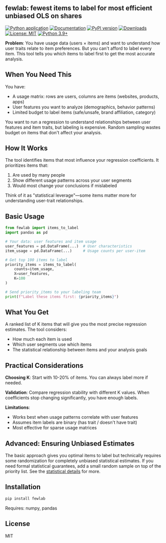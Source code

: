 ## fewlab: fewest items to label for most efficient unbiased OLS on shares

[![Python application](https://github.com/finite-sample/fewlab/actions/workflows/ci.yml/badge.svg)](https://github.com/finite-sample/fewlab/actions/workflows/ci.yml)
[![Documentation](https://img.shields.io/badge/docs-github.io-blue)](https://finite-sample.github.io/fewlab/)
[![PyPI version](https://img.shields.io/pypi/v/fewlab.svg)](https://pypi.org/project/fewlab/)
[![Downloads](https://pepy.tech/badge/fewlab)](https://pepy.tech/project/fewlab)
[![License: MIT](https://img.shields.io/badge/License-MIT-yellow.svg)](https://opensource.org/licenses/MIT)
[![Python 3.9+](https://img.shields.io/badge/python-3.9+-blue.svg)](https://www.python.org/downloads/)

**Problem**: You have usage data (users × items) and want to understand how user traits relate to item preferences. But you can't afford to label every item. This tool tells you which items to label first to get the most accurate analysis.

## When You Need This

You have:
- A usage matrix: rows are users, columns are items (websites, products, apps)
- User features you want to analyze (demographics, behavior patterns)
- Limited budget to label items (safe/unsafe, brand affiliation, category)

You want to run a regression to understand relationships between user features and item traits, but labeling is expensive. Random sampling wastes budget on items that don't affect your analysis.

## How It Works

The tool identifies items that most influence your regression coefficients. It prioritizes items that:
1. Are used by many people
2. Show different usage patterns across your user segments
3. Would most change your conclusions if mislabeled

Think of it as "statistical leverage"—some items matter more for understanding user-trait relationships.

## Basic Usage

```python
from fewlab import items_to_label
import pandas as pd

# Your data: user features and item usage
user_features = pd.DataFrame(...)  # User characteristics
item_usage = pd.DataFrame(...)     # Usage counts per user-item

# Get top 100 items to label
priority_items = items_to_label(
    counts=item_usage,
    X=user_features,
    K=100
)

# Send priority_items to your labeling team
print(f"Label these items first: {priority_items}")
```

## What You Get

A ranked list of K items that will give you the most precise regression estimates. The tool considers:
- How much each item is used
- Which user segments use which items  
- The statistical relationship between items and your analysis goals

## Practical Considerations

**Choosing K**: Start with 10-20% of items. You can always label more if needed.

**Validation**: Compare regression stability with different K values. When coefficients stop changing significantly, you have enough labels.

**Limitations**: 
- Works best when usage patterns correlate with user features
- Assumes item labels are binary (has trait / doesn't have trait)
- Most effective for sparse usage matrices

## Advanced: Ensuring Unbiased Estimates

The basic approach gives you optimal items to label but technically requires some randomization for completely unbiased statistical estimates. If you need formal statistical guarantees, add a small random sample on top of the priority list. See the [statistical details](link) for more.

## Installation

```bash
pip install fewlab
```

Requires: numpy, pandas

## License

MIT
